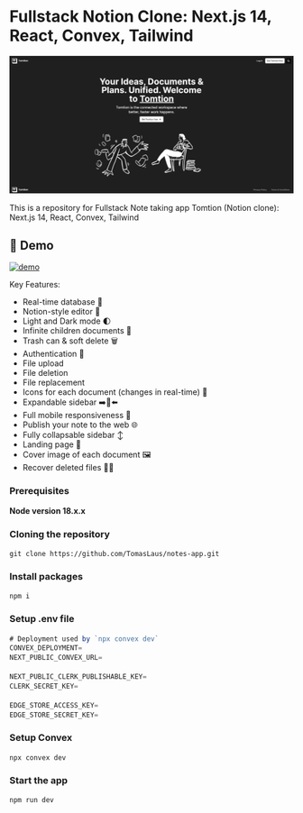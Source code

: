 # Fullstack Notion Clone: Next.js 14, React, Convex, Tailwind 

![Tomtion - Note taking app)](./project-ss.png)


This is a repository for Fullstack Note taking app Tomtion (Notion clone): Next.js 14, React, Convex, Tailwind 


## 🔗 Demo
[![demo](https://img.shields.io/badge/Click_here-000?style=for-the-badge&logo=starship&logoColor=white)](https://notes-app-tomaslaus.vercel.app/)


Key Features:

- Real-time database  🔗 
- Notion-style editor 📝 
- Light and Dark mode 🌓
- Infinite children documents 🌲
- Trash can & soft delete 🗑️
- Authentication 🔐 
- File upload
- File deletion
- File replacement
- Icons for each document (changes in real-time) 🌠
- Expandable sidebar ➡️🔀⬅️
- Full mobile responsiveness 📱
- Publish your note to the web 🌐
- Fully collapsable sidebar ↕️
- Landing page 🛬
- Cover image of each document 🖼️
- Recover deleted files 🔄📄

### Prerequisites

**Node version 18.x.x**

### Cloning the repository

```shell
git clone https://github.com/TomasLaus/notes-app.git
```

### Install packages

```shell
npm i
```

### Setup .env file


```js
# Deployment used by `npx convex dev`
CONVEX_DEPLOYMENT=
NEXT_PUBLIC_CONVEX_URL=

NEXT_PUBLIC_CLERK_PUBLISHABLE_KEY=
CLERK_SECRET_KEY=

EDGE_STORE_ACCESS_KEY=
EDGE_STORE_SECRET_KEY=
```

### Setup Convex

```shell
npx convex dev

```

### Start the app

```shell
npm run dev
```